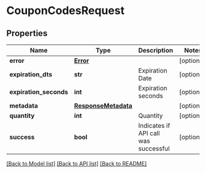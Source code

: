 # CouponCodesRequest

## Properties
Name | Type | Description | Notes
------------ | ------------- | ------------- | -------------
**error** | [**Error**](Error.md) |  | [optional] 
**expiration_dts** | **str** | Expiration Date | [optional] 
**expiration_seconds** | **int** | Expiration seconds | [optional] 
**metadata** | [**ResponseMetadata**](ResponseMetadata.md) |  | [optional] 
**quantity** | **int** | Quantity | [optional] 
**success** | **bool** | Indicates if API call was successful | [optional] 

[[Back to Model list]](../README.md#documentation-for-models) [[Back to API list]](../README.md#documentation-for-api-endpoints) [[Back to README]](../README.md)


